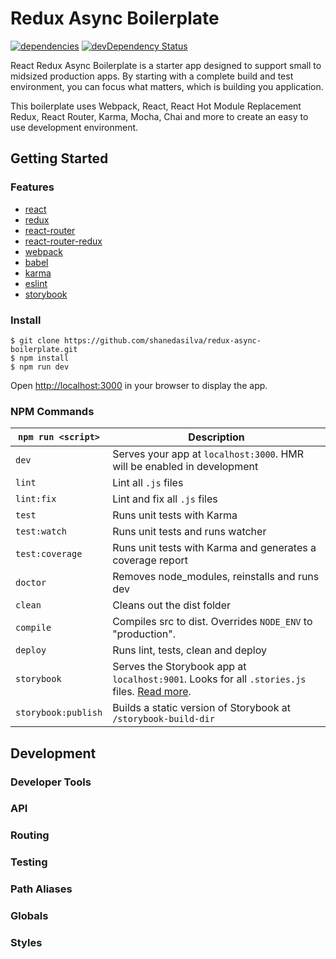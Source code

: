 # Redux Async Boilerplate

[![dependencies](https://david-dm.org/shanedasilva/redux-async-boilerplate.svg)](https://david-dm.org/shanedasilva/redux-async-boilerplate)
[![devDependency Status](https://david-dm.org/shanedasilva/redux-async-boilerplate/dev-status.svg)](https://david-dm.org/shanedasilva/redux-async-boilerplate#info=devDependencies)

React Redux Async Boilerplate is a starter app designed to support small to midsized production apps. By starting with a complete build and test environment, you can focus what matters, which is building you application.

This boilerplate uses Webpack, React, React Hot Module Replacement Redux, React Router, Karma, Mocha, Chai and more to create an easy to use development environment.

## Getting Started

### Features
* [react](https://github.com/facebook/react)
* [redux](https://github.com/rackt/redux)
* [react-router](https://github.com/rackt/react-router)
* [react-router-redux](https://github.com/rackt/react-router-redux)
* [webpack](https://github.com/webpack/webpack)
* [babel](https://github.com/babel/babel)
* [karma](https://github.com/karma-runner/karma)
* [eslint](http://eslint.org)
* [storybook](https://github.com/kadirahq/react-storybook)


### Install

    $ git clone https://github.com/shanedasilva/redux-async-boilerplate.git
    $ npm install
    $ npm run dev

Open [http://localhost:3000](http://localhost:3000) in your browser to display the app.

### NPM Commands
|`npm run <script>`|Description|
|------------------|-----------|
|`dev`|Serves your app at `localhost:3000`. HMR will be enabled in development|
|`lint`|Lint all `.js` files|
|`lint:fix`|Lint and fix all `.js` files|
|`test`|Runs unit tests with Karma|
|`test:watch`|Runs unit tests and runs watcher|
|`test:coverage`|Runs unit tests with Karma and generates a coverage report|
|`doctor`|Removes node_modules, reinstalls and runs dev|
|`clean`|Cleans out the dist folder|
|`compile`|Compiles src to dist. Overrides `NODE_ENV` to "production".|
|`deploy`|Runs lint, tests, clean and deploy|
|`storybook`|Serves the Storybook app at `localhost:9001`. Looks for all `.stories.js` files. [Read more](https://github.com/kadirahq/react-storybook).|
|`storybook:publish`|Builds a static version of Storybook at `/storybook-build-dir`|

## Development

### Developer Tools

### API

### Routing

### Testing

### Path Aliases

### Globals

### Styles
